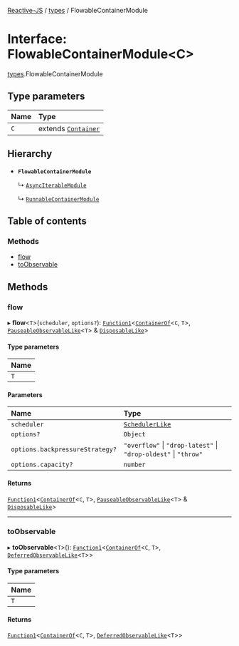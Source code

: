 [Reactive-JS](../README.md) / [types](../modules/types.md) / FlowableContainerModule

# Interface: FlowableContainerModule<C\>

[types](../modules/types.md).FlowableContainerModule

## Type parameters

| Name | Type |
| :------ | :------ |
| `C` | extends [`Container`](types.Container.md) |

## Hierarchy

- **`FlowableContainerModule`**

  ↳ [`AsyncIterableModule`](AsyncIterable.AsyncIterableModule.md)

  ↳ [`RunnableContainerModule`](types.RunnableContainerModule.md)

## Table of contents

### Methods

- [flow](types.FlowableContainerModule.md#flow)
- [toObservable](types.FlowableContainerModule.md#toobservable)

## Methods

### flow

▸ **flow**<`T`\>(`scheduler`, `options?`): [`Function1`](../modules/functions.md#function1)<[`ContainerOf`](../modules/types.md#containerof)<`C`, `T`\>, [`PauseableObservableLike`](types.PauseableObservableLike.md)<`T`\> & [`DisposableLike`](types.DisposableLike.md)\>

#### Type parameters

| Name |
| :------ |
| `T` |

#### Parameters

| Name | Type |
| :------ | :------ |
| `scheduler` | [`SchedulerLike`](types.SchedulerLike.md) |
| `options?` | `Object` |
| `options.backpressureStrategy?` | ``"overflow"`` \| ``"drop-latest"`` \| ``"drop-oldest"`` \| ``"throw"`` |
| `options.capacity?` | `number` |

#### Returns

[`Function1`](../modules/functions.md#function1)<[`ContainerOf`](../modules/types.md#containerof)<`C`, `T`\>, [`PauseableObservableLike`](types.PauseableObservableLike.md)<`T`\> & [`DisposableLike`](types.DisposableLike.md)\>

___

### toObservable

▸ **toObservable**<`T`\>(): [`Function1`](../modules/functions.md#function1)<[`ContainerOf`](../modules/types.md#containerof)<`C`, `T`\>, [`DeferredObservableLike`](types.DeferredObservableLike.md)<`T`\>\>

#### Type parameters

| Name |
| :------ |
| `T` |

#### Returns

[`Function1`](../modules/functions.md#function1)<[`ContainerOf`](../modules/types.md#containerof)<`C`, `T`\>, [`DeferredObservableLike`](types.DeferredObservableLike.md)<`T`\>\>
